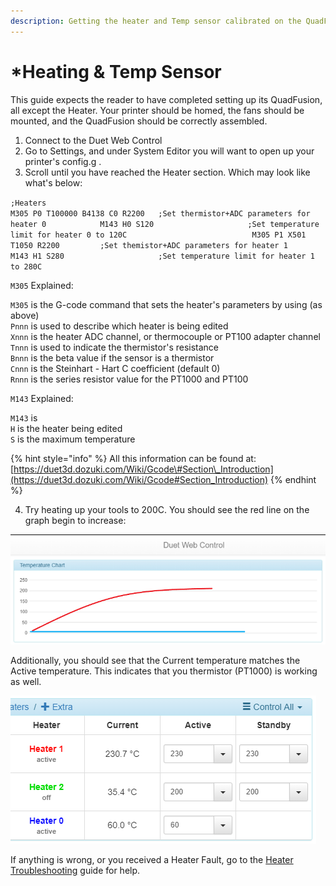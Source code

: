 ```yaml
---
description: Getting the heater and Temp sensor calibrated on the QuadFusion 3D Print Head.
---
```


# \*Heating & Temp Sensor

This guide expects the reader to have completed setting up its QuadFusion, all except the Heater. Your printer should be homed, the fans should be mounted, and the QuadFusion should be correctly assembled. 



1. Connect to the Duet Web Control
2. Go to Settings, and under System Editor you will want to open up your printer's config.g .
3. Scroll until you have reached the Heater section. Which may look like what's below:

`;Heaters                                                                               M305 P0 T100000 B4138 C0 R2200   ;Set thermistor+ADC parameters for heater 0            M143 H0 S120                     ;Set temperature limit for heater 0 to 120C                            M305 P1 X501 T1050 R2200         ;Set themistor+ADC parameters for heater 1                 M143 H1 S280                     ;Set temperature limit for heater 1 to 280C` 

`M305` Explained:

`M305` is the G-code command that sets the heater's parameters by using \(as above\)  
`Pnnn` is used to describe which heater is being edited  
`Xnnn` is the heater ADC channel, or thermocouple or PT100 adapter channel  
`Tnnn` is used to indicate the thermistor's resistance   
`Bnnn` is the beta value if the sensor is a thermistor  
`Cnnn` is the Steinhart - Hart C coefficient \(default 0\)  
`Rnnn` is the series resistor value for the PT1000 and PT100

`M143` Explained:

`M143` is   
`H` is the heater being edited  
`S` is the maximum temperature

{% hint style="info" %}
All this information can be found at: [https://duet3d.dozuki.com/Wiki/Gcode\#Section\_Introduction](https://duet3d.dozuki.com/Wiki/Gcode#Section_Introduction)
{% endhint %}

4. Try heating up your tools to 200C. You should see the red line on the graph begin to increase:

![](../.gitbook/assets/image%20%2835%29.png)

Additionally, you should see that the Current temperature matches the Active temperature. This indicates that you thermistor \(PT1000\) is working as well. 

![](../.gitbook/assets/image%20%287%29.png)

If anything is wrong, or you received a Heater Fault, go to the [Heater Troubleshooting](../troubleshooting-guides/heater-troubleshooting.md) guide for help.

